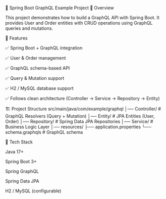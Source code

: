 📌 Spring Boot GraphQL Example Project
📖 Overview

This project demonstrates how to build a GraphQL API with Spring Boot.
It provides User and Order entities with CRUD operations using GraphQL queries and mutations.

🚀 Features

✅ Spring Boot + GraphQL integration

✅ User & Order management

✅ GraphQL schema-based API

✅ Query & Mutation support

✅ H2 / MySQL database support

✅ Follows clean architecture (Controller → Service → Repository → Entity)

🏗️ Project Structure
src/main/java/com/example/graphql
│── Controller/     # GraphQL Resolvers (Query + Mutation)
│── Entity/         # JPA Entities (User, Order)
│── Repository/     # Spring Data JPA Repositories
│── Service/        # Business Logic Layer
│── resources/
    ├── application.properties
    └── schema.graphqls  # GraphQL schema

🔧 Tech Stack

Java 17+

Spring Boot 3+

Spring GraphQL

Spring Data JPA

H2 / MySQL (configurable)

